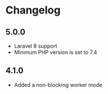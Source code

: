 # Changelog

## 5.0.0
 - Laravel 8 support
 - Minimum PHP version is set to 7.4
 
## 4.1.0
- Added a non-blocking worker mode
